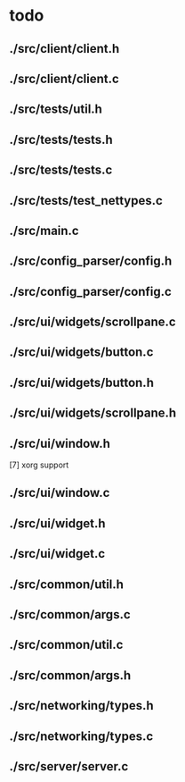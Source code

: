 # todo

## ./src/client/client.h

## ./src/client/client.c

## ./src/tests/util.h

## ./src/tests/tests.h

## ./src/tests/tests.c

## ./src/tests/test_nettypes.c

## ./src/main.c

## ./src/config_parser/config.h

## ./src/config_parser/config.c

## ./src/ui/widgets/scrollpane.c

## ./src/ui/widgets/button.c

## ./src/ui/widgets/button.h

## ./src/ui/widgets/scrollpane.h

## ./src/ui/window.h

[7] xorg support

## ./src/ui/window.c

## ./src/ui/widget.h

## ./src/ui/widget.c

## ./src/common/util.h

## ./src/common/args.c

## ./src/common/util.c

## ./src/common/args.h

## ./src/networking/types.h

## ./src/networking/types.c

## ./src/server/server.c

